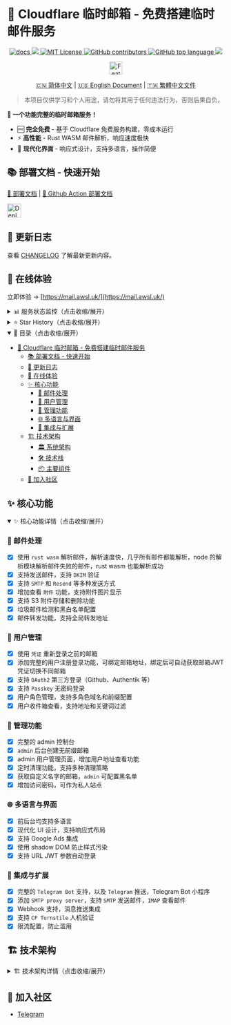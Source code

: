 <!-- markdownlint-disable-file MD033 MD045 -->
# 🚀 Cloudflare 临时邮箱 - 免费搭建临时邮件服务

<p align="center">
  <a href="https://temp-mail-docs.awsl.uk" target="_blank">
    <img alt="docs" src="https://img.shields.io/badge/docs-grey?logo=vitepress">
  </a>
  <a href="https://github.com/dreamhunter2333/cloudflare_temp_email/releases/latest" target="_blank">
    <img src="https://img.shields.io/github/v/release/dreamhunter2333/cloudflare_temp_email">
  </a>
  <a href="https://github.com/dreamhunter2333/cloudflare_temp_email/blob/main/LICENSE" target="_blank">
    <img alt="MIT License" src="https://img.shields.io/github/license/dreamhunter2333/cloudflare_temp_email">
  </a>
  <a href="https://github.com/dreamhunter2333/cloudflare_temp_email/graphs/contributors" target="_blank">
   <img alt="GitHub contributors" src="https://img.shields.io/github/contributors/dreamhunter2333/cloudflare_temp_email">
  </a>
  <a href="">
    <img alt="GitHub top language" src="https://img.shields.io/github/languages/top/dreamhunter2333/cloudflare_temp_email">
  </a>
  <a href="">
    <img src="https://img.shields.io/github/last-commit/dreamhunter2333/cloudflare_temp_email">
  </a>
</p>

<p align="center">
  <a href="https://hellogithub.com/repository/2ccc64bb1ba346b480625f584aa19eb1" target="_blank">
    <img src="https://abroad.hellogithub.com/v1/widgets/recommend.svg?rid=2ccc64bb1ba346b480625f584aa19eb1&claim_uid=FxNypXK7UQ9OECT" alt="Featured｜HelloGitHub" height="30"/>
  </a>
</p>

<p align="center">
  <a href="README.md">🇨🇳 简体中文</a> |
  <a href="README_EN.md">🇺🇸 English Document</a> |
  <a href="README_ZH_TW.md">🇹🇼 繁體中文文件</a>
</p>

> 本项目仅供学习和个人用途，请勿将其用于任何违法行为，否则后果自负。

**🎉 一个功能完整的临时邮箱服务！**

- 🆓 **完全免费** - 基于 Cloudflare 免费服务构建，零成本运行
- ⚡ **高性能** - Rust WASM 邮件解析，响应速度极快
- 🎨 **现代化界面** - 响应式设计，支持多语言，操作简便

## 📚 部署文档 - 快速开始

[📖 部署文档](https://temp-mail-docs.awsl.uk) | [🚀 Github Action 部署文档](https://temp-mail-docs.awsl.uk/zh/guide/actions/github-action.html)

<a href="https://temp-mail-docs.awsl.uk/zh/guide/actions/github-action.html">
  <img src="https://deploy.workers.cloudflare.com/button" alt="Deploy to Cloudflare Workers" height="32">
</a>

## 📝 更新日志

查看 [CHANGELOG](CHANGELOG.md) 了解最新更新内容。

## 🎯 在线体验

立即体验 → [https://mail.awsl.uk/](https://mail.awsl.uk/)

<details>
<summary>📊 服务状态监控（点击收缩/展开）</summary>

|                                            |                                                                                                                                                                                                                                                                                                                                                                                                                                                                                                                                                                                |
| ------------------------------------------ | ------------------------------------------------------------------------------------------------------------------------------------------------------------------------------------------------------------------------------------------------------------------------------------------------------------------------------------------------------------------------------------------------------------------------------------------------------------------------------------------------------------------------------------------------------------------------------ |
| [Backend](https://temp-email-api.awsl.uk/) | [![Deploy Backend Production](https://github.com/dreamhunter2333/cloudflare_temp_email/actions/workflows/backend_deploy.yaml/badge.svg)](https://github.com/dreamhunter2333/cloudflare_temp_email/actions/workflows/backend_deploy.yaml) ![](https://uptime.aks.awsl.icu/api/badge/10/status) ![](https://uptime.aks.awsl.icu/api/badge/10/uptime) ![](https://uptime.aks.awsl.icu/api/badge/10/ping) ![](https://uptime.aks.awsl.icu/api/badge/10/avg-response) ![](https://uptime.aks.awsl.icu/api/badge/10/cert-exp) ![](https://uptime.aks.awsl.icu/api/badge/10/response) |
| [Frontend](https://mail.awsl.uk/)          | [![Deploy Frontend](https://github.com/dreamhunter2333/cloudflare_temp_email/actions/workflows/frontend_deploy.yaml/badge.svg)](https://github.com/dreamhunter2333/cloudflare_temp_email/actions/workflows/frontend_deploy.yaml) ![](https://uptime.aks.awsl.icu/api/badge/12/status) ![](https://uptime.aks.awsl.icu/api/badge/12/uptime) ![](https://uptime.aks.awsl.icu/api/badge/12/ping) ![](https://uptime.aks.awsl.icu/api/badge/12/avg-response) ![](https://uptime.aks.awsl.icu/api/badge/12/cert-exp) ![](https://uptime.aks.awsl.icu/api/badge/12/response)         |

</details>

<details>
<summary>⭐ Star History（点击收缩/展开）</summary>

<picture>
  <source media="(prefers-color-scheme: dark)" srcset="https://api.star-history.com/svg?repos=dreamhunter2333/cloudflare_temp_email&type=Date&theme=dark" />
  <source media="(prefers-color-scheme: light)" srcset="https://api.star-history.com/svg?repos=dreamhunter2333/cloudflare_temp_email&type=Date" />
  <img alt="Star History Chart" src="https://api.star-history.com/svg?repos=dreamhunter2333/cloudflare_temp_email&type=Date" />
</picture>

</details>

<details open>
<summary>📖 目录（点击收缩/展开）</summary>

- [🚀 Cloudflare 临时邮箱 - 免费搭建临时邮件服务](#-cloudflare-临时邮箱---免费搭建临时邮件服务)
  - [📚 部署文档 - 快速开始](#-部署文档---快速开始)
  - [📝 更新日志](#-更新日志)
  - [🎯 在线体验](#-在线体验)
  - [✨ 核心功能](#-核心功能)
    - [📧 邮件处理](#-邮件处理)
    - [👥 用户管理](#-用户管理)
    - [🔧 管理功能](#-管理功能)
    - [🌐 多语言与界面](#-多语言与界面)
    - [🤖 集成与扩展](#-集成与扩展)
  - [🏗️ 技术架构](#️-技术架构)
    - [🏛️ 系统架构](#️-系统架构)
    - [🛠️ 技术栈](#️-技术栈)
    - [📦 主要组件](#-主要组件)
  - [🌟 加入社区](#-加入社区)

</details>

## ✨ 核心功能

<details open>
<summary>✨ 核心功能详情（点击收缩/展开）</summary>

### 📧 邮件处理

- [x] 使用 `rust wasm` 解析邮件，解析速度快，几乎所有邮件都能解析，node 的解析模块解析邮件失败的邮件，rust wasm 也能解析成功
- [x] 支持发送邮件，支持 `DKIM` 验证
- [x] 支持 `SMTP` 和 `Resend` 等多种发送方式
- [x] 增加查看 `附件` 功能，支持附件图片显示
- [x] 支持 S3 附件存储和删除功能
- [x] 垃圾邮件检测和黑白名单配置
- [x] 邮件转发功能，支持全局转发地址

### 👥 用户管理

- [x] 使用 `凭证` 重新登录之前的邮箱
- [x] 添加完整的用户注册登录功能，可绑定邮箱地址，绑定后可自动获取邮箱JWT凭证切换不同邮箱
- [x] 支持 `OAuth2` 第三方登录（Github、Authentik 等）
- [x] 支持 `Passkey` 无密码登录
- [x] 用户角色管理，支持多角色域名和前缀配置
- [x] 用户收件箱查看，支持地址和关键词过滤

### 🔧 管理功能

- [x] 完整的 admin 控制台
- [x] `admin` 后台创建无前缀邮箱
- [x] admin 用户管理页面，增加用户地址查看功能
- [x] 定时清理功能，支持多种清理策略
- [x] 获取自定义名字的邮箱，`admin` 可配置黑名单
- [x] 增加访问密码，可作为私人站点

### 🌐 多语言与界面

- [x] 前后台均支持多语言
- [x] 现代化 UI 设计，支持响应式布局
- [x] 支持 Google Ads 集成
- [x] 使用 shadow DOM 防止样式污染
- [x] 支持 URL JWT 参数自动登录

### 🤖 集成与扩展

- [x] 完整的 `Telegram Bot` 支持，以及 `Telegram` 推送，Telegram Bot 小程序
- [x] 添加 `SMTP proxy server`，支持 `SMTP` 发送邮件，`IMAP` 查看邮件
- [x] Webhook 支持，消息推送集成
- [x] 支持 `CF Turnstile` 人机验证
- [x] 限流配置，防止滥用

</details>

## 🏗️ 技术架构

<details>
<summary>🏗️ 技术架构详情（点击收缩/展开）</summary>

### 🏛️ 系统架构

- **数据库**: Cloudflare D1 作为主数据库
- **前端部署**: 使用 Cloudflare Pages 部署前端
- **后端部署**: 使用 Cloudflare Workers 部署后端
- **邮件转发**: 使用 Cloudflare Email Routing

### 🛠️ 技术栈

- **前端**: Vue 3 + Vite + TypeScript
- **后端**: TypeScript + Cloudflare Workers
- **邮件解析**: Rust WASM (mail-parser-wasm)
- **数据库**: Cloudflare D1 (SQLite)
- **存储**: Cloudflare KV + R2 (可选 S3)
- **代理服务**: Python SMTP/IMAP Proxy Server

### 📦 主要组件

- **Worker**: 核心后端服务
- **Frontend**: Vue 3 用户界面
- **Mail Parser WASM**: Rust 邮件解析模块
- **SMTP Proxy Server**: Python 邮件代理服务
- **Pages Functions**: Cloudflare Pages 中间件
- **Documentation**: VitePress 文档站点

</details>

## 🌟 加入社区

- [Telegram](https://t.me/cloudflare_temp_email)
